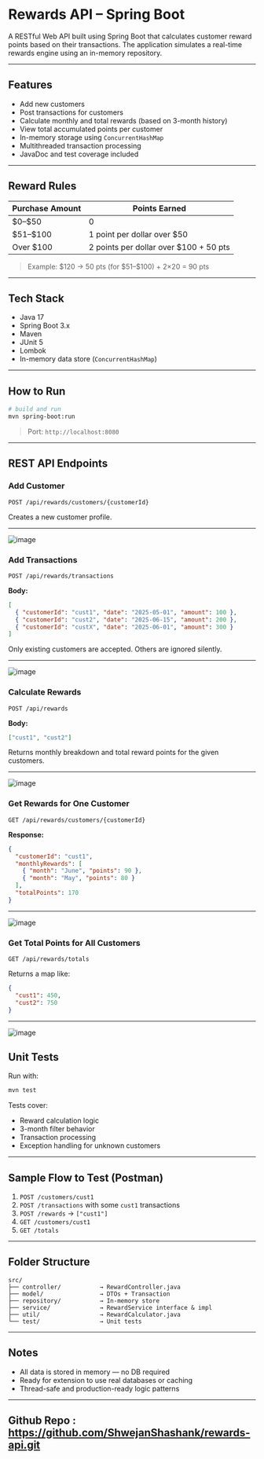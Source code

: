 #  Rewards API – Spring Boot

A RESTful Web API built using Spring Boot that calculates customer reward points based on their transactions. The application simulates a real-time rewards engine using an in-memory repository.

---

## Features

- Add new customers
- Post transactions for customers
- Calculate monthly and total rewards (based on 3-month history)
- View total accumulated points per customer
- In-memory storage using `ConcurrentHashMap`
- Multithreaded transaction processing
- JavaDoc and test coverage included

---

##  Reward Rules

| Purchase Amount      | Points Earned                          |
|----------------------|----------------------------------------|
| \$0–\$50             | 0                                      |
| \$51–\$100           | 1 point per dollar over \$50           |
| Over \$100           | 2 points per dollar over \$100 + 50 pts |

>  Example: \$120 → 50 pts (for \$51–\$100) + 2×20 = 90 pts

---

##  Tech Stack

- Java 17
- Spring Boot 3.x
- Maven
- JUnit 5
- Lombok
- In-memory data store (`ConcurrentHashMap`)

---

##  How to Run

```bash
# build and run
mvn spring-boot:run
```

> Port: `http://localhost:8080`

---

##  REST API Endpoints

###  Add Customer

```
POST /api/rewards/customers/{customerId}
```

Creates a new customer profile.

---
![image](https://github.com/user-attachments/assets/edaefba2-f11e-423d-8355-ddf71645c4d6)


###  Add Transactions

```
POST /api/rewards/transactions
```

**Body:**
```json
[
  { "customerId": "cust1", "date": "2025-05-01", "amount": 100 },
  { "customerId": "cust2", "date": "2025-06-15", "amount": 200 },
  { "customerId": "custX", "date": "2025-06-01", "amount": 300 }
]
```

Only existing customers are accepted. Others are ignored silently.

---

![image](https://github.com/user-attachments/assets/0aef8729-261d-4d80-bf8f-31bfffc01295)


### Calculate Rewards

```
POST /api/rewards
```

**Body:**
```json
["cust1", "cust2"]
```

Returns monthly breakdown and total reward points for the given customers.

---

![image](https://github.com/user-attachments/assets/79505491-7f89-4e16-818c-371a94bd3878)


###  Get Rewards for One Customer

```
GET /api/rewards/customers/{customerId}
```

**Response:**
```json
{
  "customerId": "cust1",
  "monthlyRewards": [
    { "month": "June", "points": 90 },
    { "month": "May", "points": 80 }
  ],
  "totalPoints": 170
}
```

---
![image](https://github.com/user-attachments/assets/591fc643-ec22-4a9b-8eff-9138466e61cd)

###  Get Total Points for All Customers

```
GET /api/rewards/totals
```

Returns a map like:

```json
{
  "cust1": 450,
  "cust2": 750
}
```

---
![image](https://github.com/user-attachments/assets/86daaa5c-4f5f-46b8-bbe1-fcdeadf98663)


##  Unit Tests

Run with:

```bash
mvn test
```

Tests cover:
- Reward calculation logic
- 3-month filter behavior
- Transaction processing
- Exception handling for unknown customers

---

##  Sample Flow to Test (Postman)

1.  `POST /customers/cust1`
2.  `POST /transactions` with some `cust1` transactions
3.  `POST /rewards` → `["cust1"]`
4.  `GET /customers/cust1`
5.  `GET /totals`

---

## Folder Structure

```
src/
├── controller/           → RewardController.java
├── model/                → DTOs + Transaction
├── repository/           → In-memory store
├── service/              → RewardService interface & impl
├── util/                 → RewardCalculator.java
└── test/                 → Unit tests
```

---

##  Notes

- All data is stored in memory — no DB required
- Ready for extension to use real databases or caching
- Thread-safe and production-ready logic patterns

---

## Github Repo : https://github.com/ShwejanShashank/rewards-api.git

